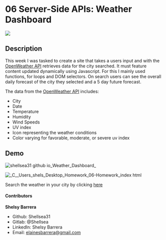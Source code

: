 # 06 Server-Side APIs: Weather Dashboard
 <img src="https://img.shields.io/badge/LICENSE-mit-green"/>

## Description 

This week I was tasked to create a site that takes a users input and with the [OpenWeather API](https://openweathermap.org/api) retrieves data for the city searched. It must feature content updated dynamically using Javascript. For this I mainly used functions, for loops and DOM selectors. On search users can see the overall daily forecast of the city they selected and a 5 day future forecast. 

The data from the [OpenWeather API](https://openweathermap.org/api) includes:

* City
* Date
* Temperature
* Humidity
* Wind Speeds
* UV index
* Icon representing the weather conditions
* Color varying for favorable, moderate, or severe uv index

## Demo

![shellsea31 github io_Weather_Dashboard_](https://user-images.githubusercontent.com/70654835/99455801-34951100-28dd-11eb-8b6d-0907de454a56.png)

![_C__Users_shels_Desktop_Homework_06-Homework_index html](https://user-images.githubusercontent.com/70654835/98632193-d6ac6c00-22d3-11eb-9fbd-36600ef0f1db.png)

Search the weather in your city by clicking [here](https://shellsea31.github.io/Weather_Dashboard/)


#### Contributors

 **Shelsy Barrera**
 * Github: Shellsea31
 * Gitlab: @Shellsea
 * LinkedIn: Shelsy Barrera
 * Email: elainesbarrera@gmail.com
